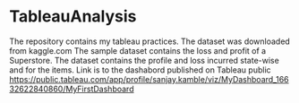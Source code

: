 # TableauAnalysis
The repository contains my tableau practices.
The dataset was downloaded from kaggle.com
The sample dataset contains the loss and profit of a Superstore.
The dataset contains the profile and loss incurred state-wise and for the items.
Link is to the dashabord published on Tableau public https://public.tableau.com/app/profile/sanjay.kamble/viz/MyDashboard_16632622840860/MyFirstDashboard
